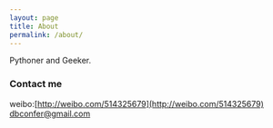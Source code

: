 ```yaml
---
layout: page
title: About
permalink: /about/
---
```



Pythoner and Geeker.

### Contact me

weibo:[http://weibo.com/514325679](http://weibo.com/514325679)
[dbconfer@gmail.com](mailto:dbconfer@gmail.com)

